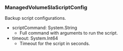 ### ManagedVolumeSlaScriptConfig
Backup script configurations.

- scriptCommand: System.String
  - Full command with arguments to run the script.
- timeout: System.Int64
  - Timeout for the script in seconds.
